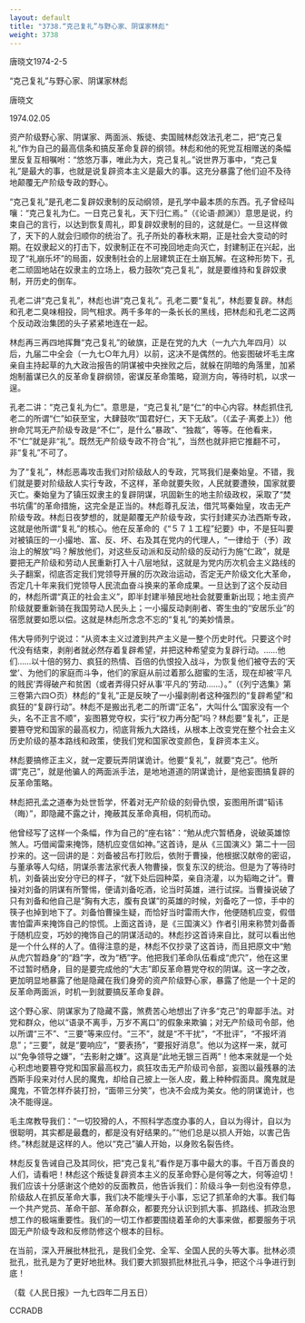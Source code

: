 ```yaml
---
layout: default
title: "3738.“克己复礼”与野心家、阴谋家林彪"
weight: 3738
---
```


唐晓文1974-2-5

“克己复礼”与野心家、阴谋家林彪

唐晓文

1974.02.05

资产阶级野心家、阴谋家、两面派、叛徒、卖国贼林彪效法孔老二，把“克己复礼”作为自己的最高信条和搞反革命复辟的纲领。林彪和他的死党互相赠送的条幅里反复互相嘱咐：“悠悠万事，唯此为大，克己复礼。”说世界万事中，“克己复礼”是最大的事，也就是说复辟资本主义是最大的事。这充分暴露了他们迫不及待地颠覆无产阶级专政的野心。

“克己复礼”是孔老二复辟奴隶制的反动纲领，是孔学中最本质的东西。孔子曾经叫嚷：“克己复礼为仁。一日克己复礼，天下归仁焉。”（《论语·颜渊》）意思是说，约束自己的言行，以达到恢复周礼，即复辟奴隶制的目的，这就是仁。一旦这样做了，天下的人就会归顺你的统治了。孔子所处的春秋末期，正是社会大变动的时期。在奴隶起义的打击下，奴隶制正在不可挽回地走向灭亡，封建制正在兴起，出现了“礼崩乐坏”的局面，奴隶制社会的上层建筑正在土崩瓦解。在这种形势下，孔老二顽固地站在奴隶主的立场上，极力鼓吹“克己复礼”，就是要维持和复辟奴隶制，开历史的倒车。

孔老二讲“克己复礼”，林彪也讲“克己复礼”。孔老二要“复礼”，林彪要复辟。林彪和孔老二臭味相投，同气相求。两千多年的一条长长的黑线，把林彪和孔老二这两个反动政治集团的头子紧紧地连在一起。

林彪再三再四地挥舞“克己复礼”的破旗，正是在党的九大（一九六九年四月）以后，九届二中全会（一九七○年九月）以前，这决不是偶然的。他妄图破坏毛主席亲自主持起草的九大政治报告的阴谋被中央挫败之后，就躲在阴暗的角落里，加紧炮制蓄谋已久的反革命复辟纲领，密谋反革命策略，窥测方向，等待时机，以求一逞。

孔老二讲：“克己复礼为仁”。意思是，“克己复礼”是“仁”的中心内容。林彪抓住孔老二的所谓“仁”如获至宝，大肆鼓吹“国君好仁，天下无敌”。（《孟子·离娄上》）他拚命咒骂无产阶级专政是“不仁”，是什么“暴政”、“独裁”，等等。在他看来，不“仁”就是非“礼”。既然无产阶级专政不符合“礼”，当然也就非把它推翻不可，非“复礼”不可了。

为了“复礼”，林彪恶毒攻击我们对阶级敌人的专政，咒骂我们是秦始皇。不错，我们就是要对阶级敌人实行专政，不这样，革命就要失败，人民就要遭殃，国家就要灭亡。秦始皇为了镇压奴隶主的复辟阴谋，巩固新生的地主阶级政权，采取了“焚书坑儒”的革命措施，这完全是正当的。林彪尊孔反法，借咒骂秦始皇，攻击无产阶级专政。林彪日夜梦想的，就是颠覆无产阶级专政，实行封建买办法西斯专政，这就是他所谓“复礼”的核心。他在反革命的《“５７１工程”纪要》中，不是狂叫要对被镇压的一小撮地、富、反、坏、右及其在党内的代理人，“一律给于（予）政治上的解放”吗？解放他们，对这些反动派和反动阶级的反动行为施“仁政”，就是要把无产阶级和劳动人民重新打入十八层地狱，这就是为党内历次机会主义路线的头子翻案，彻底否定我们党领导开展的历次政治运动，否定无产阶级文化大革命，否定几十年来我们党领导人民流血奋斗换来的革命成果。一旦达到了这个反动目的，林彪所谓“真正的社会主义”，即半封建半殖民地社会就要重新出现；地主资产阶级就要重新骑在我国劳动人民头上；一小撮反动剥削者、寄生虫的“安居乐业”的宿愿就要如愿以偿。这就是林彪所念念不忘的“复礼”的美妙情景。

伟大导师列宁说过：“从资本主义过渡到共产主义是一整个历史时代。只要这个时代没有结束，剥削者就必然存着复辟希望，并把这种希望变为复辟行动。……他们……以十倍的努力、疯狂的热情、百倍的仇恨投入战斗，为恢复他们被夺去的‘天堂’、为他们的家庭而斗争，他们的家庭从前过着那么甜蜜的生活，现在却被‘平凡的贱民’弄得破产和贫困（或者弄得只好从事‘平凡的’劳动……）。”（《列宁选集》第三卷第六四○页）林彪的“复礼”正是反映了一小撮剥削者这种强烈的“复辟希望”和疯狂的“复辟行动”。林彪不是搬出孔老二的所谓“正名”，大叫什么“国家没有一个头，名不正言不顺”，妄图篡党夺权，实行“权力再分配”吗？林彪要“复礼”，正是要篡夺党和国家的最高权力，彻底背叛九大路线，从根本上改变党在整个社会主义历史阶级的基本路线和政策，使我们党和国家改变颜色，复辟资本主义。

林彪要搞修正主义，就一定要玩弄阴谋诡计。他要“复礼”，就要“克己”。他所谓“克己”，就是他骗人的两面派手法，是地地道道的阴谋诡计，是他妄图搞复辟的反革命策略。

林彪把孔孟之道奉为处世哲学，怀着对无产阶级的刻骨仇恨，妄图用所谓“韬讳（晦）”，即隐藏不露之计，掩蔽其反革命真相，伺机而动。

他曾经写了这样一个条幅，作为自己的“座右铭”：“勉从虎穴暂栖身，说破英雄惊煞人。巧借闻雷来掩饰，随机应变信如神。”这首诗，是从《三国演义》第二十一回抄来的。这一回讲的是：刘备被吕布打败后，依附于曹操，他根据汉献帝的密诏，与董承等人勾结，阴谋杀害法家代表人物曹操，恢复东汉的统治。但是为了等待时机，刘备装出安分守已的样子，“就下处后园种菜，亲自浇灌，以为韬晦之计”。曹操对刘备的阴谋有所警惕，便请刘备吃酒，论当时英雄，进行试探。当曹操说破了只有刘备和他自己是“胸有大志，腹有良谋”的英雄的时候，刘备吃了一惊，手中的筷子也掉到地下了。刘备怕曹操生疑，而恰好当时雷雨大作，他便随机应变，假借害怕雷声来掩饰自己的惊慌。上面这首诗，是《三国演义》作者引用来称赞刘备善于随机应变，巧妙的掩饰自己的阴谋活动的。林彪抄这首诗来自比，就可以看出他是一个什么样的人了。值得注意的是，林彪不仅抄录了这首诗，而且把原文中“勉从虎穴暂趋身”的“趋”字，改为“栖”字。他把我们革命队伍看成“虎穴”，他在这里不过暂时栖身，目的是要完成他的“大志”即反革命篡党夺权的阴谋。这一字之改，更加明显地暴露了他是隐藏在我们身旁的资产阶级野心家，暴露了他是一个十足的反革命两面派，时机一到就要搞反革命复辟。

这个野心家、阴谋家为了隐藏不露，煞费苦心地想出了许多“克己”的卑鄙手法。对党和群众，他以“语录不离手，万岁不离口”的假象来欺骗；对无产阶级司令部，他以所谓“三不”、“三要”等来应付。“三不”，就是“不干扰”，“不批评”，“不报坏消息”；“三要”，就是“要响应”，“要表扬”，“要报好消息”。他以为这样一来，就可以“免争领导之嫌”，“去影射之嫌”。这真是“此地无银三百两”！他本来就是一个处心积虑地要篡夺党和国家最高权力，疯狂攻击无产阶级司令部，妄图以最残暴的法西斯手段来对付人民的魔鬼，却给自己披上一张人皮，戴上种种假面具。魔鬼就是魔鬼，不管怎样乔装打扮，“面带三分笑”，也决不会成为美女。他的阴谋诡计，也决不能得逞。

毛主席教导我们：“一切狡猾的人，不照科学态度办事的人，自以为得计，自以为很聪明，其实都是最蠢的，都是没有好结果的。”“他们总是以损人开始，以害己告终。”林彪就是这样的人。他以“克己”骗人开始，以身败名裂告终。

林彪反复告诫自己及其同伙，把“克己复礼”看作是万事中最大的事。千百万善良的人们，请看吧！林彪这个叛徒复辟资本主义的反革命野心是何等之大，何等迫切！我们应该十分感谢这个绝妙的反面教员，他告诉我们：阶级斗争一刻也没有停息，阶级敌人在抓反革命大事，我们决不能埋头于小事，忘记了抓革命的大事。我们每一个共产党员、革命干部、革命群众，都要充分认识到抓大事、抓路线、抓政治思想工作的极端重要性。我们的一切工作都要围绕着革命的大事来做，都要服务于巩固无产阶级专政和反修防修这个根本的目标。

在当前，深入开展批林批孔，是我们全党、全军、全国人民的头等大事。批林必须批孔，批孔是为了更好地批林。我们要大抓狠抓批林批孔斗争，把这个斗争进行到底！

（载《人民日报》一九七四年二月五日）

CCRADB

